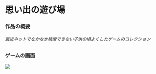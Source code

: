 # 思い出の遊び場　　
### 作品の概要　　
###### 最近ネットでなかなか検索できない⼦供の頃よくしたゲームのコレクション　　
### ゲームの画面
<img src="C:\Users\rosms\Desktop\취업준비\회사별\success\리드미 사진\추억 놀이터 초기.PNG" width="너비 " height="높이">
